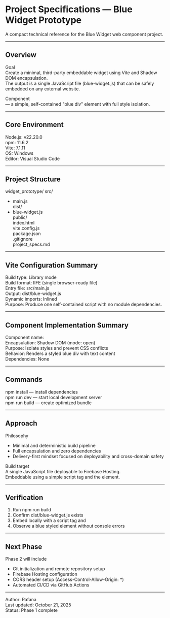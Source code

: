 # Project Specifications — Blue Widget Prototype

A compact technical reference for the Blue Widget web component project.

---

## Overview

Goal  
Create a minimal, third-party embeddable widget using Vite and Shadow DOM encapsulation.  
The output is a single JavaScript file (blue-widget.js) that can be safely embedded on any external website.

Component  
<blue-widget> — a simple, self-contained "blue div" element with full style isolation.

---

## Core Environment

Node.js: v22.20.0  
npm: 11.6.2  
Vite: 7.1.11  
OS: Windows  
Editor: Visual Studio Code  

---

## Project Structure

widget_prototype/
src/
- main.js  
dist/
- blue-widget.js  
public/  
index.html  
vite.config.js  
package.json  
.gitignore  
project_specs.md  

---

## Vite Configuration Summary

Build type: Library mode  
Build format: IIFE (single browser-ready file)  
Entry file: src/main.js  
Output: dist/blue-widget.js  
Dynamic imports: Inlined  
Purpose: Produce one self-contained script with no module dependencies.

---

## Component Implementation Summary

Component name: <blue-widget>  
Encapsulation: Shadow DOM (mode: open)  
Purpose: Isolate styles and prevent CSS conflicts  
Behavior: Renders a styled blue div with text content  
Dependencies: None  

---

## Commands

npm install — install dependencies  
npm run dev — start local development server  
npm run build — create optimized bundle  

---

## Approach

Philosophy  
- Minimal and deterministic build pipeline  
- Full encapsulation and zero dependencies  
- Delivery-first mindset focused on deployability and cross-domain safety  

Build target  
A single JavaScript file deployable to Firebase Hosting.  
Embeddable using a simple script tag and the <blue-widget> element.  

---

## Verification

1. Run npm run build  
2. Confirm dist/blue-widget.js exists  
3. Embed locally with a script tag and <blue-widget>  
4. Observe a blue styled element without console errors  

---

## Next Phase

Phase 2 will include  
- Git initialization and remote repository setup  
- Firebase Hosting configuration  
- CORS header setup (Access-Control-Allow-Origin: *)  
- Automated CI/CD via GitHub Actions  

---

Author: Rafana  
Last updated: October 21, 2025  
Status: Phase 1 complete

